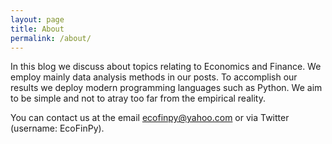 ```yaml
---
layout: page
title: About
permalink: /about/
---
```


In this blog we discuss about topics relating to Economics and Finance. We employ mainly data analysis methods in our posts. To accomplish our results we deploy modern programming languages such as Python. We aim to be simple and not to atray too far from the empirical reality.

You can contact us at the email [ecofinpy@yahoo.com](mailto:ecofinpy@yahoo.com) or via Twitter (username: EcoFinPy).